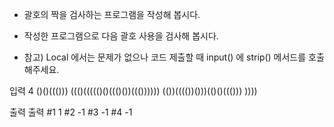 * 괄호의 짝을 검사하는 프로그램을 작성해 봅시다.
* 작성한 프로그램으로 다음 괄호 사용을 검사해 봅시다.

* 참고) Local 에서는 문제가 없으나 코드 제출할 때 input() 에 strip() 메서드를 호출해주세요.

입력
4
()()((()))
((()((((()()((()())((())))))
(())(((())()))(()()((()))
))))

출력
출력
#1 1
#2 -1
#3 -1
#4 -1
